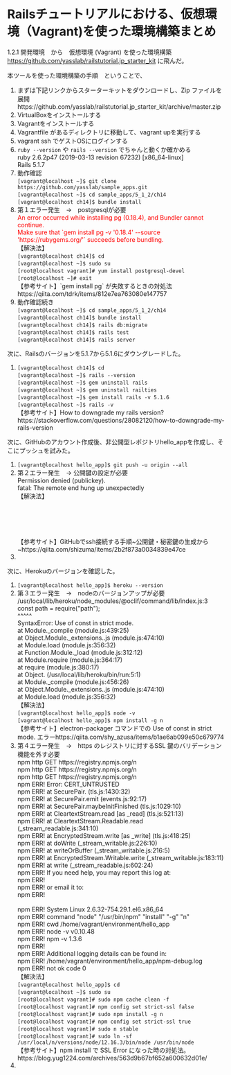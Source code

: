 <h1>Railsチュートリアルにおける、仮想環境（Vagrant)を使った環境構築まとめ</h1>

1.2.1 開発環境　から　仮想環境 (Vagrant) を使った環境構築
https://github.com/yasslab/railstutorial.jp_starter_kit
に飛んだ。

本ツールを使った環境構築の手順　ということで、
<ol>
  <li>まずは下記リンクからスターターキットをダウンロードし、Zip ファイルを展開
  https://github.com/yasslab/railstutorial.jp_starter_kit/archive/master.zip</li>
  <li>VirtualBoxをインストールする</li>
  <li>Vagrantをインストールする</li>
  <li>Vagrantfile があるディレクトリに移動して、vagrant upを実行する</li>
  <li>vagrant ssh でゲストOSにログインする</li>
  <li><code>ruby --version</code> や <code>rails --version</code> でちゃんと動くか確かめる<br>
  ruby 2.6.2p47 (2019-03-13 revision 67232) [x86_64-linux]<br>
  Rails 5.1.7
  </li>
  <li>動作確認<br>
    <code>[vagrant@localhost ~]$ git clone https://github.com/yasslab/sample_apps.git</code><br>
    <code>[vagrant@localhost ~]$ cd sample_apps/5_1_2/ch14</code><br>
    <code>[vagrant@localhost ch14]$ bundle install</code><br>
  </li>
  <li>第１エラー発生　→　postgresqlが必要<br>
    <span style="color: red; ">
      An error occurred while installing pg (0.18.4), and Bundler cannot continue.<br>
      Make sure that `gem install pg -v '0.18.4' --source 'https://rubygems.org/'` succeeds before    bundling.<br>
    </span>
  【解決法】<br>
    <code>[vagrant@localhost ch14]$ cd</code><br>
    <code>[vagrant@localhost ~]$ sudo su</code><br>
    <code>[root@localhost vagrant]# yum install postgresql-devel</code><br>
    <code>[root@localhost ~]# exit</code><br>
  【参考サイト】`gem install pg` が失敗するときの対処法https://qiita.com/tdrk/items/812e7ea763080e147757
  </li>
  <li>動作確認続き<br>
    <code>[vagrant@localhost ~]$ cd sample_apps/5_1_2/ch14</code><br>
    <code>[vagrant@localhost ch14]$ bundle install</code><br>
    <code>[vagrant@localhost ch14]$ rails db:migrate</code><br>
    <code>[vagrant@localhost ch14]$ rails test</code><br>
    <code>[vagrant@localhost ch14]$ rails server</code><br>
  </li>
</ol>

次に、Railsのバージョンを5.1.7から5.1.6にダウングレードした。
<ol>
  <li>
    <code>[vagrant@localhost ch14]$ cd</code><br>
    <code>[vagrant@localhost ~]$ rails --version</code><br>
    <code>[vagrant@localhost ~]$ gem uninstall rails</code><br>
    <code>[vagrant@localhost ~]$ gem uninstall railties</code><br>
    <code>[vagrant@localhost ~]$ gem install rails -v 5.1.6</code><br>
    <code>[vagrant@localhost ~]$ rails -v</code><br>
    【参考サイト】How to downgrade my rails version?
    https://stackoverflow.com/questions/28082120/how-to-downgrade-my-rails-version
  </li>
</ol>

次に、GitHubのアカウント作成後、非公開型レポジトリhello_appを作成し、そこにプッシュを試みた。
<ol>
  <li>
    <code>[vagrant@localhost hello_app]$ git push -u origin --all</code><br>
  </li>
  <li>
    第２エラー発生　→ 公開鍵の設定が必要<br>
    Permission denied (publickey).<br>
    fatal: The remote end hung up unexpectedly<br>
  【解決法】<br>
    <code></code><br>
    <code></code><br>
    <code></code><br>
    <code></code><br>
    <code></code><br>
  【参考サイト】GitHubでssh接続する手順~公開鍵・秘密鍵の生成から~https://qiita.com/shizuma/items/2b2f873a0034839e47ce
  <li>
</ol>

次に、Herokuのバージョンを確認した。
<ol>
  <li>
    <code>[vagrant@localhost hello_app]$ heroku --version</code><br>
  </li>
  <li>
    第３エラー発生　→　nodeのバージョンアップが必要<br>
    /usr/local/lib/heroku/node_modules/@oclif/command/lib/index.js:3<br>
    const path = require("path");<br>
    ^^^^^<br>
    SyntaxError: Use of const in strict mode.<br>
        at Module._compile (module.js:439:25)<br>
        at Object.Module._extensions..js (module.js:474:10)<br>
        at Module.load (module.js:356:32)<br>
        at Function.Module._load (module.js:312:12)<br>
        at Module.require (module.js:364:17)<br>
        at require (module.js:380:17)<br>
        at Object.<anonymous> (/usr/local/lib/heroku/bin/run:5:1)<br>
        at Module._compile (module.js:456:26)<br>
        at Object.Module._extensions..js (module.js:474:10)<br>
        at Module.load (module.js:356:32)<br>
  【解決法】<br>
    <code>[vagrant@localhost hello_app]$ node -v</code><br>
    <code>[vagrant@localhost hello_app]$ npm install -g n</code><br>
  【参考サイト】electron-packager コマンドでの Use of const in strict mode. エラーhttps://qiita.com/shy_azusa/items/b1ae6ab099e50c679774<br>
  </li>
  <li>
    第４エラー発生　→　https のレジストリに対するSSL 鍵のバリデーション機能を外す必要<br>
    npm http GET https://registry.npmjs.org/n<br>
    npm http GET https://registry.npmjs.org/n<br>
    npm http GET https://registry.npmjs.org/n<br>
    npm ERR! Error: CERT_UNTRUSTED<br>
    npm ERR!     at SecurePair.<anonymous> (tls.js:1430:32)<br>
    npm ERR!     at SecurePair.emit (events.js:92:17)<br>
    npm ERR!     at SecurePair.maybeInitFinished (tls.js:1029:10)<br>
    npm ERR!     at CleartextStream.read [as _read] (tls.js:521:13)<br>
    npm ERR!     at CleartextStream.Readable.read (_stream_readable.js:341:10)<br>
    npm ERR!     at EncryptedStream.write [as _write] (tls.js:418:25)<br>
    npm ERR!     at doWrite (_stream_writable.js:226:10)<br>
    npm ERR!     at writeOrBuffer (_stream_writable.js:216:5)<br>
    npm ERR!     at EncryptedStream.Writable.write (_stream_writable.js:183:11)<br>
    npm ERR!     at write (_stream_readable.js:602:24)<br>
    npm ERR! If you need help, you may report this log at:<br>
    npm ERR!     <http://github.com/isaacs/npm/issues><br>
    npm ERR! or email it to:<br>
    npm ERR!     <npm-@googlegroups.com><br>
<br>
    npm ERR! System Linux 2.6.32-754.29.1.el6.x86_64<br>
    npm ERR! command "node" "/usr/bin/npm" "install" "-g" "n"<br>
    npm ERR! cwd /home/vagrant/environment/hello_app<br>
    npm ERR! node -v v0.10.48<br>
    npm ERR! npm -v 1.3.6<br>
    npm ERR! <br>
    npm ERR! Additional logging details can be found in:<br>
    npm ERR!     /home/vagrant/environment/hello_app/npm-debug.log<br>
    npm ERR! not ok code 0<br>
  【解決法】<br>
    <code>[vagrant@localhost hello_app]$ cd</code><br>
    <code>[vagrant@localhost ~]$ sudo su</code><br>
    <code>[root@localhost vagrant]# sudo npm cache clean -f</code><br>
    <code>[root@localhost vagrant]# npm config set strict-ssl false</code><br>
    <code>[root@localhost vagrant]# sudo npm install -g n</code><br>
    <code>[root@localhost vagrant]# npm config set strict-ssl true</code><br>
    <code>[root@localhost vagrant]# sudo n stable</code><br>
    <code>[root@localhost vagrant]# sudo ln -sf /usr/local/n/versions/node/12.16.3/bin/node /usr/bin/node</code><br>
   【参考サイト】npm install で SSL Error になった時の対処法。https://blog.yug1224.com/archives/563d9b67bf652a600632d01e/<br>
  <li>
</ol>
